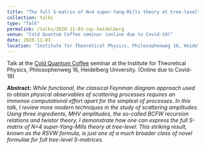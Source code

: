 ```yaml
---
title: "The full S-matrix of N=4 super-Yang-Mills theory at tree-level"
collection: talks
type: "Talk"
permalink: /talks/2020-11-03-cqc-heidelberg
venue: "Cold Quantum Coffee seminar (online due to Covid-19)"
date: 2020-11-03
location: "Institute for Theoretical Physics, Philosophenweg 16, Heidelberg University"
---
```

Talk at the [Cold Quantum Coffee](https://www.thphys.uni-heidelberg.de/~cqc/) seminar at the Institute for Theoretical Physics, Philosophenweg 16, Heidelberg University. (Online due to Covid-19)

**Abstract:**
*While functional, the classical Feynman diagram approach used to obtain physical observables of scattering processes requires an immense computational effort apart for the simplest of processes. In this talk, I review more modern techniques in the study of scattering amplitudes. Using three ingredients, MHV amplitudes, the so-called BCFW recursion relations and twistor theory, I demonstrate how one can express the full S-matrix of N=4 super-Yang-Mills theory at tree-level. This striking result, known as the RSVW formula, is just one of a much broader class of novel formulae for full tree-level S-matrices.*
